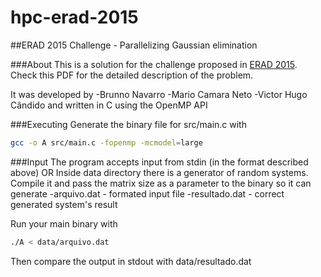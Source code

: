 # hpc-erad-2015
##ERAD 2015 Challenge - Parallelizing Gaussian elimination

###About
This is a solution for the challenge proposed in [ERAD 2015].
Check this PDF for the detailed description of the problem.

It was developed by
-Brunno Navarro
-Mario Camara Neto
-Victor Hugo Cândido
and written in C using the OpenMP API

###Executing
Generate the binary file for src/main.c with
```sh
gcc -o A src/main.c -fopenmp -mcmodel=large
```

###Input
The program accepts input from stdin (in the format described above)
OR
Inside data directory there is a generator of random systems. Compile it and
pass the matrix size as a parameter to the binary so it can generate
-arquivo.dat - formated input file
-resultado.dat - correct generated system's result

Run your main binary with
```sh
./A < data/arquivo.dat
```

Then compare the output in stdout with data/resultado.dat


[erad 2015]:http://www.dcce.ibilce.unesp.br/erad/desafio.html
[pdf]:http://www.dcce.ibilce.unesp.br/erad/problema.pdf
